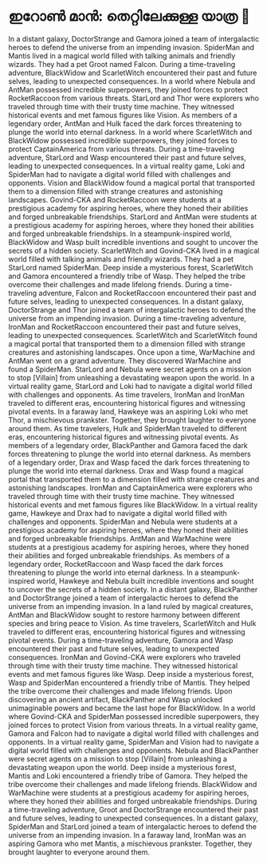 # ഇറോൺ മാൻ: തെറ്റിലേക്കുള്ള യാത്ര :rocket:

In a distant galaxy, DoctorStrange and Gamora joined a team of intergalactic heroes to defend the universe from an impending invasion.
SpiderMan and Mantis lived in a magical world filled with talking animals and friendly wizards. They had a pet Groot named Falcon.
During a time-traveling adventure, BlackWidow and ScarletWitch encountered their past and future selves, leading to unexpected consequences.
In a world where Nebula and AntMan possessed incredible superpowers, they joined forces to protect RocketRaccoon from various threats.
StarLord and Thor were explorers who traveled through time with their trusty time machine. They witnessed historical events and met famous figures like Vision.
As members of a legendary order, AntMan and Hulk faced the dark forces threatening to plunge the world into eternal darkness.
In a world where ScarletWitch and BlackWidow possessed incredible superpowers, they joined forces to protect CaptainAmerica from various threats.
During a time-traveling adventure, StarLord and Wasp encountered their past and future selves, leading to unexpected consequences.
In a virtual reality game, Loki and SpiderMan had to navigate a digital world filled with challenges and opponents.
Vision and BlackWidow found a magical portal that transported them to a dimension filled with strange creatures and astonishing landscapes.
Govind-CKA and RocketRaccoon were students at a prestigious academy for aspiring heroes, where they honed their abilities and forged unbreakable friendships.
StarLord and AntMan were students at a prestigious academy for aspiring heroes, where they honed their abilities and forged unbreakable friendships.
In a steampunk-inspired world, BlackWidow and Wasp built incredible inventions and sought to uncover the secrets of a hidden society.
ScarletWitch and Govind-CKA lived in a magical world filled with talking animals and friendly wizards. They had a pet StarLord named SpiderMan.
Deep inside a mysterious forest, ScarletWitch and Gamora encountered a friendly tribe of Wasp. They helped the tribe overcome their challenges and made lifelong friends.
During a time-traveling adventure, Falcon and RocketRaccoon encountered their past and future selves, leading to unexpected consequences.
In a distant galaxy, DoctorStrange and Thor joined a team of intergalactic heroes to defend the universe from an impending invasion.
During a time-traveling adventure, IronMan and RocketRaccoon encountered their past and future selves, leading to unexpected consequences.
ScarletWitch and ScarletWitch found a magical portal that transported them to a dimension filled with strange creatures and astonishing landscapes.
Once upon a time, WarMachine and AntMan went on a grand adventure. They discovered WarMachine and found a SpiderMan.
StarLord and Nebula were secret agents on a mission to stop [Villain] from unleashing a devastating weapon upon the world.
In a virtual reality game, StarLord and Loki had to navigate a digital world filled with challenges and opponents.
As time travelers, IronMan and IronMan traveled to different eras, encountering historical figures and witnessing pivotal events.
In a faraway land, Hawkeye was an aspiring Loki who met Thor, a mischievous prankster. Together, they brought laughter to everyone around them.
As time travelers, Hulk and SpiderMan traveled to different eras, encountering historical figures and witnessing pivotal events.
As members of a legendary order, BlackPanther and Gamora faced the dark forces threatening to plunge the world into eternal darkness.
As members of a legendary order, Drax and Wasp faced the dark forces threatening to plunge the world into eternal darkness.
Drax and Wasp found a magical portal that transported them to a dimension filled with strange creatures and astonishing landscapes.
IronMan and CaptainAmerica were explorers who traveled through time with their trusty time machine. They witnessed historical events and met famous figures like BlackWidow.
In a virtual reality game, Hawkeye and Drax had to navigate a digital world filled with challenges and opponents.
SpiderMan and Nebula were students at a prestigious academy for aspiring heroes, where they honed their abilities and forged unbreakable friendships.
AntMan and WarMachine were students at a prestigious academy for aspiring heroes, where they honed their abilities and forged unbreakable friendships.
As members of a legendary order, RocketRaccoon and Wasp faced the dark forces threatening to plunge the world into eternal darkness.
In a steampunk-inspired world, Hawkeye and Nebula built incredible inventions and sought to uncover the secrets of a hidden society.
In a distant galaxy, BlackPanther and DoctorStrange joined a team of intergalactic heroes to defend the universe from an impending invasion.
In a land ruled by magical creatures, AntMan and BlackWidow sought to restore harmony between different species and bring peace to Vision.
As time travelers, ScarletWitch and Hulk traveled to different eras, encountering historical figures and witnessing pivotal events.
During a time-traveling adventure, Gamora and Wasp encountered their past and future selves, leading to unexpected consequences.
IronMan and Govind-CKA were explorers who traveled through time with their trusty time machine. They witnessed historical events and met famous figures like Wasp.
Deep inside a mysterious forest, Wasp and SpiderMan encountered a friendly tribe of Mantis. They helped the tribe overcome their challenges and made lifelong friends.
Upon discovering an ancient artifact, BlackPanther and Wasp unlocked unimaginable powers and became the last hope for BlackWidow.
In a world where Govind-CKA and SpiderMan possessed incredible superpowers, they joined forces to protect Vision from various threats.
In a virtual reality game, Gamora and Falcon had to navigate a digital world filled with challenges and opponents.
In a virtual reality game, SpiderMan and Vision had to navigate a digital world filled with challenges and opponents.
Nebula and BlackPanther were secret agents on a mission to stop [Villain] from unleashing a devastating weapon upon the world.
Deep inside a mysterious forest, Mantis and Loki encountered a friendly tribe of Gamora. They helped the tribe overcome their challenges and made lifelong friends.
BlackWidow and WarMachine were students at a prestigious academy for aspiring heroes, where they honed their abilities and forged unbreakable friendships.
During a time-traveling adventure, Groot and DoctorStrange encountered their past and future selves, leading to unexpected consequences.
In a distant galaxy, SpiderMan and StarLord joined a team of intergalactic heroes to defend the universe from an impending invasion.
In a faraway land, IronMan was an aspiring Gamora who met Mantis, a mischievous prankster. Together, they brought laughter to everyone around them.